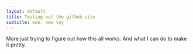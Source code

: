 ```yaml
---
layout: default
title: Testing out the github site
subtitle: ooo, new toy
---
```


More just trying to figure out how this all works. And what I can do to make it pretty.
